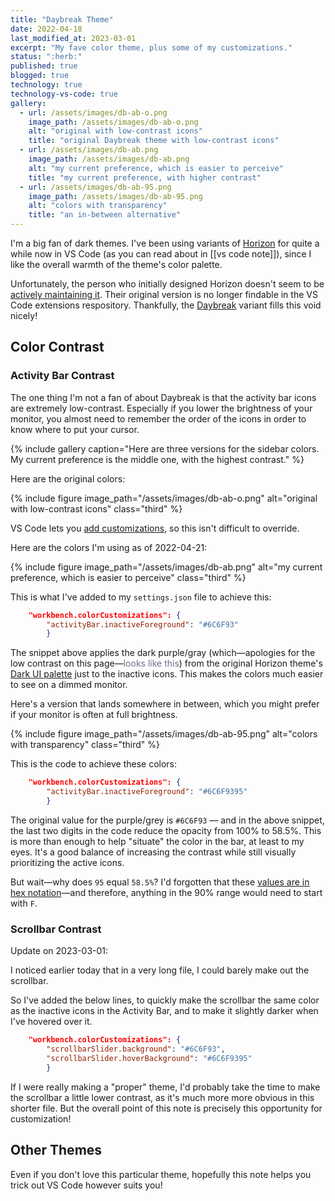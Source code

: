 ```yaml
---
title: "Daybreak Theme"
date: 2022-04-18  
last_modified_at: 2023-03-01  
excerpt: "My fave color theme, plus some of my customizations."
status: ":herb:"  
published: true
blogged: true
technology: true
technology-vs-code: true
gallery:
  - url: /assets/images/db-ab-o.png
    image_path: /assets/images/db-ab-o.png
    alt: "original with low-contrast icons"
    title: "original Daybreak theme with low-contrast icons"
  - url: /assets/images/db-ab.png
    image_path: /assets/images/db-ab.png
    alt: "my current preference, which is easier to perceive"
    title: "my current preference, with higher contrast"
  - url: /assets/images/db-ab-95.png
    image_path: /assets/images/db-ab-95.png
    alt: "colors with transparency"
    title: "an in-between alternative"
---
```


I'm a big fan of dark themes. I've been using variants of [Horizon](https://horizontheme.netlify.app/) for quite a while now in VS Code (as you can read about in [[vs code note]]), since I like the overall warmth of the theme's color palette.  

Unfortunately, the person who initially designed Horizon doesn't seem to be [actively maintaining it](https://github.com/jolaleye/horizon-theme-vscode). Their original version is no longer findable in the VS Code extensions respository. Thankfully, the [Daybreak](https://daybreaktheme.com/) variant fills this void nicely!  

## Color Contrast  

### Activity Bar Contrast  

The one thing I'm not a fan of about Daybreak is that the activity bar icons are extremely low-contrast. Especially if you lower the brightness of your monitor, you almost need to remember the order of the icons in order to know where to put your cursor.  

{% include gallery caption="Here are three versions for the sidebar colors. My current preference is the middle one, with the highest contrast." %}

Here are the original colors:  

{% include figure image_path="/assets/images/db-ab-o.png" alt="original with low-contrast icons" class="third" %}  

VS Code lets you [add customizations](https://code.visualstudio.com/api/references/theme-color#activity-bar), so this isn't difficult to override.  

Here are the colors I'm using as of 2022-04-21:  

{% include figure image_path="/assets/images/db-ab.png" alt="my current preference, which is easier to perceive" class="third" %}

This is what I've added to my `settings.json` file to achieve this:  

```json
    "workbench.colorCustomizations": {
        "activityBar.inactiveForeground": "#6C6F93"
        }
```

The snippet above applies the dark purple/gray (which—apologies for the low contrast on this page—<span style="color: #6C6F93;">looks like this</span>) from the original Horizon theme's [Dark UI palette](https://horizontheme.netlify.app/) just to the inactive icons. This makes the colors much easier to see on a dimmed monitor.  

Here's a version that lands somewhere in between, which you might prefer if your monitor is often at full brightness.  

{% include figure image_path="/assets/images/db-ab-95.png" alt="colors with transparency" class="third" %}

This is the code to achieve these colors:  

```json
    "workbench.colorCustomizations": {
        "activityBar.inactiveForeground": "#6C6F9395"
        }
```

The original value for the purple/grey is `#6C6F93` — and in the above snippet, the last two digits in the code reduce the opacity from 100% to 58.5%. This is more than enough to help "situate" the color in the bar, at least to my eyes. It's a good balance of increasing the contrast while still visually prioritizing the active icons.  

But wait—why does `95` equal `58.5%`? I'd forgotten that these [values are in hex notation](https://css-tricks.com/8-digit-hex-codes/)—and therefore, anything in the 90% range would need to start with `F`.  

### Scrollbar Contrast  

Update on 2023-03-01:  

I noticed earlier today that in a very long file, I could barely make out the scrollbar.  

So I've added the below lines, to quickly make the scrollbar the same color as the inactive icons in the Activity Bar, and to make it slightly darker when I've hovered over it.  

```json
    "workbench.colorCustomizations": {
        "scrollbarSlider.background": "#6C6F93",
        "scrollbarSlider.hoverBackground": "#6C6F9395"
        }
```

If I were really making a "proper" theme, I'd probably take the time to make the scrollbar a little lower contrast, as it's much more more obvious in this shorter file. But the overall point of this note is precisely this opportunity for customization!  

## Other Themes  

Even if you don't love this particular theme, hopefully this note helps you trick out VS Code however suits you!  